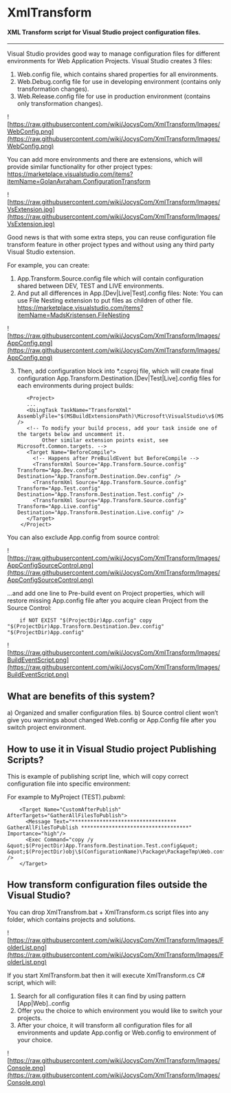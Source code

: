 # XmlTransform
#### XML Transform script for Visual Studio project configuration files.
---
Visual Studio provides good way to manage configuration files for different environments for Web Application Projects. Visual Studio creates 3 files:
1. Web.config file, which contains shared properties for all environments.
2. Web.Debug.config file for use in developing environment (contains only transformation changes).
3. Web.Release.config file for use in production environment (contains only transformation changes).

![https://raw.githubusercontent.com/wiki/JocysCom/XmlTransform/Images/WebConfig.png](https://raw.githubusercontent.com/wiki/JocysCom/XmlTransform/Images/WebConfig.png)

You can add more environments and there are extensions, which will provide similar functionality for other project types:
https://marketplace.visualstudio.com/items?itemName=GolanAvraham.ConfigurationTransform

![https://raw.githubusercontent.com/wiki/JocysCom/XmlTransform/Images/VsExtension.jpg](https://raw.githubusercontent.com/wiki/JocysCom/XmlTransform/Images/VsExtension.jpg)

Good news is that with some extra steps, you can reuse configuration file transform feature in other project types and without using any third party Visual Studio extension.

For example, you can create:

1. App.Transform.Source.config file which will contain configuration shared between DEV, TEST and LIVE environments.
2. And put all differences in App.[Dev|Live|Test].config files:
Note: You can use File Nesting extension to put files as children of other file.
https://marketplace.visualstudio.com/items?itemName=MadsKristensen.FileNesting

![https://raw.githubusercontent.com/wiki/JocysCom/XmlTransform/Images/AppConfig.png](https://raw.githubusercontent.com/wiki/JocysCom/XmlTransform/Images/AppConfig.png)

3. Then, add configuration block into *.csproj file, which will create final configuration App.Transform.Destination.[Dev|Test|Live].config files for each environments during project builds:

          <Project>
          ...
          <UsingTask TaskName="TransformXml" AssemblyFile="$(MSBuildExtensionsPath)\Microsoft\VisualStudio\v$(MSBuildToolsVersion)\Web\Microsoft.Web.Publishing.Tasks.dll" />
          <!-- To modify your build process, add your task inside one of the targets below and uncomment it. 
               Other similar extension points exist, see Microsoft.Common.targets. -->
          <Target Name="BeforeCompile">
            <!-- Happens after PreBuildEvent but BeforeCompile -->
            <TransformXml Source="App.Transform.Source.config" Transform="App.Dev.config" Destination="App.Transform.Destination.Dev.config" />
            <TransformXml Source="App.Transform.Source.config" Transform="App.Test.config" Destination="App.Transform.Destination.Test.config" />
            <TransformXml Source="App.Transform.Source.config" Transform="App.Live.config" Destination="App.Transform.Destination.Live.config" />
          </Target>
        </Project>

You can also exclude App.config from source control:

![https://raw.githubusercontent.com/wiki/JocysCom/XmlTransform/Images/AppConfigSourceControl.png](https://raw.githubusercontent.com/wiki/JocysCom/XmlTransform/Images/AppConfigSourceControl.png) 

…and add one line to Pre-build event on Project properties, which will restore missing App.config file after you acquire clean Project from the Source Control:

        if NOT EXIST "$(ProjectDir)App.config" copy "$(ProjectDir)App.Transform.Destination.Dev.config" "$(ProjectDir)App.config"

![https://raw.githubusercontent.com/wiki/JocysCom/XmlTransform/Images/BuildEventScript.png](https://raw.githubusercontent.com/wiki/JocysCom/XmlTransform/Images/BuildEventScript.png) 

## What are benefits of this system?

a)	Organized and smaller configuration files.
b)	Source control client won’t give you warnings about changed Web.config or App.Config file after you switch project environment.

## How to use it in Visual Studio project Publishing Scripts?

This is example of publishing script line, which will copy correct configuration file into specific environment:

For example to MyProject (TEST).pubxml:

        <Target Name="CustomAfterPublish" AfterTargets="GatherAllFilesToPublish">
          <Message Text="********************************** GatherAllFilesToPublish ***********************************" Importance="high"/>
          <Exec Command="copy /y &quot;$(ProjectDir)App.Transform.Destination.Test.config&quot; &quot;$(ProjectDir)obj\$(ConfigurationName)\Package\PackageTmp\Web.config&quot;" />
        </Target>

## How transform configuration files outside the Visual Studio?

You can drop XmlTransfrom.bat + XmlTransform.cs script files into any folder, which contains projects and solutions.

![https://raw.githubusercontent.com/wiki/JocysCom/XmlTransform/Images/FolderList.png](https://raw.githubusercontent.com/wiki/JocysCom/XmlTransform/Images/FolderList.png) 

If you start XmlTransform.bat then it will execute XmlTransform.cs C# script, which will:

1.	Search for all configuration files it can find by using pattern [App|Web].<Environment>.config
2.	Offer you the choice to which environment you would like to switch your projects.
3.	After your choice, it will transform all configuration files for all environments and update App.config or Web.config to environment of your choice.

![https://raw.githubusercontent.com/wiki/JocysCom/XmlTransform/Images/Console.png](https://raw.githubusercontent.com/wiki/JocysCom/XmlTransform/Images/Console.png) 
